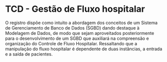 # TCD - Gestão de Fluxo hospitalar

O registro dispõe como intuito a abordagem dos conceitos de um Sistema de Gerenciamento de Banco de Dados (SGBD) dando destaque à Modelagem de Dados, de modo que sejam aproveitados posteriormente para o desenvolvimento de um SGBD que auxiliará na compreensão e organização do Controle de Fluxo Hospitalar. Ressaltando que a manipulação do fluxo hospitalar é dependente de duas instâncias, a entrada e a saída de pacientes.
